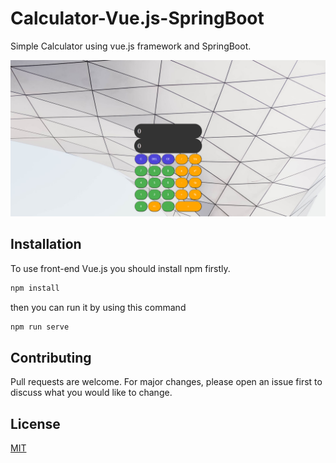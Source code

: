 # Calculator-Vue.js-SpringBoot

Simple Calculator using vue.js framework and SpringBoot.

![](image.PNG)

## Installation

To use front-end Vue.js you should install npm firstly.

```bash
npm install
```

then you can run it by using this command

```bash
npm run serve
```

## Contributing
Pull requests are welcome. For major changes, please open an issue first to discuss what you would like to change.

## License
[MIT](https://choosealicense.com/licenses/mit/)
